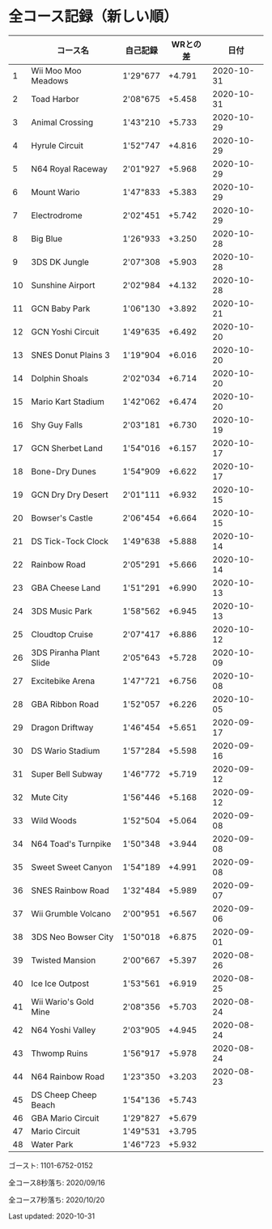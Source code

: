 # 全コース記録（新しい順）

||コース名|自己記録|WRとの差|日付
|--|--|--|--|--|
|1|Wii Moo Moo Meadows|1'29"677|+4.791|2020-10-31|
|2|Toad Harbor|2'08"675|+5.458|2020-10-31|
|3|Animal Crossing|1'43"210|+5.733|2020-10-29|
|4|Hyrule Circuit|1'52"747|+4.816|2020-10-29|
|5|N64 Royal Raceway|2'01"927|+5.968|2020-10-29|
|6|Mount Wario|1'47"833|+5.383|2020-10-29|
|7|Electrodrome|2'02"451|+5.742|2020-10-29|
|8|Big Blue|1'26"933|+3.250|2020-10-28|
|9|3DS DK Jungle|2'07"308|+5.903|2020-10-28|
|10|Sunshine Airport|2'02"984|+4.132|2020-10-28|
|11|GCN Baby Park|1'06"130|+3.892|2020-10-21|
|12|GCN Yoshi Circuit|1'49"635|+6.492|2020-10-20|
|13|SNES Donut Plains 3|1'19"904|+6.016|2020-10-20|
|14|Dolphin Shoals|2'02"034|+6.714|2020-10-20|
|15|Mario Kart Stadium|1'42"062|+6.474|2020-10-20|
|16|Shy Guy Falls|2'03"181|+6.730|2020-10-19|
|17|GCN Sherbet Land|1'54"016|+6.157|2020-10-17|
|18|Bone-Dry Dunes|1'54"909|+6.622|2020-10-17|
|19|GCN Dry Dry Desert|2'01"111|+6.932|2020-10-15|
|20|Bowser's Castle|2'06"454|+6.664|2020-10-15|
|21|DS Tick-Tock Clock|1'49"638|+5.888|2020-10-14|
|22|Rainbow Road|2'05"291|+5.666|2020-10-14|
|23|GBA Cheese Land|1'51"291|+6.990|2020-10-13|
|24|3DS Music Park|1'58"562|+6.945|2020-10-13|
|25|Cloudtop Cruise|2'07"417|+6.886|2020-10-12|
|26|3DS Piranha Plant Slide|2'05"643|+5.728|2020-10-09|
|27|Excitebike Arena|1'47"721|+6.756|2020-10-08|
|28|GBA Ribbon Road|1'52"057|+6.226|2020-10-05|
|29|Dragon Driftway|1'46"454|+5.651|2020-09-17|
|30|DS Wario Stadium|1'57"284|+5.598|2020-09-16|
|31|Super Bell Subway|1'46"772|+5.719|2020-09-12|
|32|Mute City|1'56"446|+5.168|2020-09-12|
|33|Wild Woods|1'52"504|+5.064|2020-09-08|
|34|N64 Toad's Turnpike|1'50"348|+3.944|2020-09-08|
|35|Sweet Sweet Canyon|1'54"189|+4.991|2020-09-08|
|36|SNES Rainbow Road|1'32"484|+5.989|2020-09-07|
|37|Wii Grumble Volcano|2'00"951|+6.567|2020-09-06|
|38|3DS Neo Bowser City|1'50"018|+6.875|2020-09-01|
|39|Twisted Mansion|2'00"667|+5.397|2020-08-26|
|40|Ice Ice Outpost|1'53"561|+6.919|2020-08-25|
|41|Wii Wario's Gold Mine|2'08"356|+5.703|2020-08-24|
|42|N64 Yoshi Valley|2'03"905|+4.945|2020-08-24|
|43|Thwomp Ruins|1'56"917|+5.978|2020-08-24|
|44|N64 Rainbow Road|1'23"350|+3.203|2020-08-23|
|45|DS Cheep Cheep Beach|1'54"136|+5.743||
|46|GBA Mario Circuit|1'29"827|+5.679||
|47|Mario Circuit|1'49"531|+3.795||
|48|Water Park|1'46"723|+5.932||

ゴースト: 1101-6752-0152

全コース8秒落ち: 2020/09/16

全コース7秒落ち: 2020/10/20

Last updated: 2020-10-31
